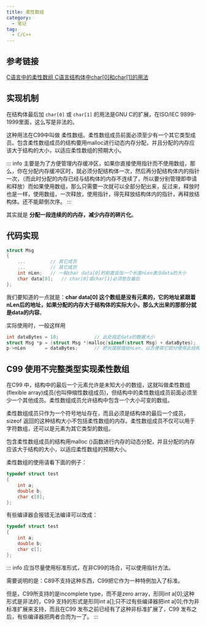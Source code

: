 ```yaml
---
title: 柔性数组
category:
  - 笔记
tag:
  - C/C++
---
```


## 参考链接

[C语言中的柔性数组 C语言结构体中char[0]和char[1]的用法](https://blog.csdn.net/imxiangzi/article/details/90758437)

## 实现机制

在结构体最后加 `char[0]` 或 `char[1]` 的用法是GNU C的扩展，在ISO/IEC 9899-1999里面，这么写是非法的。

这种用法在C99中叫做 柔性数组。柔性数组成员前面必须至少有一个其它类型成员。包含柔性数组成员的结构要用malloc进行动态内存分配，并且分配的内存应该大于结构的大小，以适应柔性数组的预期大小。

::: info
主要是为了方便管理内存缓冲区，如果你直接使用指针而不使用数组，那么，你在分配内存缓冲区时，就必须分配结构体一次，然后再分配结构体内的指针一次，（而此时分配的内存已经与结构体的内存不连续了，所以要分别管理即申请和释放）而如果使用数组，那么只需要一次就可以全部分配出来，反过来，释放时也是一样，使用数组，一次释放，使用指针，得先释放结构体内的指针，再释放结构体。还不能颠倒次序。
:::

其实就是 **分配一段连续的的内存，减少内存的碎片化**。

## 代码实现

```c
struct Msg
{
    ...         // 其它成员
    ...         // 其它成员
    int nLen;   // 一般char data[0]的前面会加一个长度nLen表示data的大小
    char data[0];   // char[0]或char[1]必须放在最后
};
```

我们要知道的一点就是：**char data[0] 这个数组是没有元素的，它的地址紧跟着nLen后的地址，如果分配的内存大于结构体的实际大小，那么大出来的那部分就是data的内容**。

实际使用时，一般这样用

```c
int dataBytes = 10;             // 此处指定data的数据大小
struct Msg *p = (struct Msg *)malloc(sizeof(struct Msg) + dataBytes);   // 动态分配
p->nLen       = dataBytes;      // 把长度赋值给nLen，以方便其它部分使用此结构体
```

## C99 使用不完整类型实现柔性数组

在C99 中，结构中的最后一个元素允许是未知大小的数组，这就叫做柔性数组(flexible array)成员(也叫伸缩性数组成员)，但结构中的柔性数组成员前面必须至少一个其他成员。柔性数组成员允许结构中包含一个大小可变的数组。

柔性数组成员只作为一个符号地址存在，而且必须是结构体的最后一个成员，sizeof 返回的这种结构大小不包括柔性数组的内存。柔性数组成员不仅可以用于字符数组，还可以是元素为其它类型的数组。

包含柔性数组成员的结构用malloc ()函数进行内存的动态分配，并且分配的内存应该大于结构的大小，以适应柔性数组的预期大小。

柔性数组的使用请看下面的例子：

```c
typedef struct test
{
    int a;
    double b;
    char c[0];
};
```

有些编译器会报错无法编译可以改成：

```c
typedef struct test
{
    int a;
    double b;
    char c[];
};
```

::: info
应当尽量使用标准形式，在非C99的场合，可以使用指针方法。

需要说明的是：C89不支持这种东西，C99把它作为一种特例加入了标准。

但是，C99所支持的是incomplete type，而不是zero array，形同int a[0];这种形式是非法的，C99 支持的形式是形同int a[];只不过有些编译器把int a[0];作为非标准扩展来支持，而且在C99 发布之前已经有了这种非标准扩展了，C99 发布之后，有些编译器把两者合而为一了。
:::
